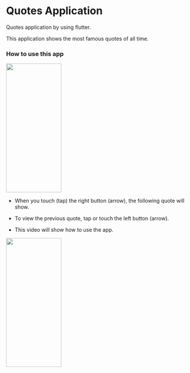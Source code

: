 # Quotes Application
Quotes application by using flutter.  

This application shows the most famous quotes of all time.

### How to use this app

<img src="https://github.com/user-attachments/assets/f13cf291-20a7-4c0d-872b-810ad0696a23" width="150" height="350">

- When you touch (tap) the right button (arrow), the following quote will show.

- To view the previous quote, tap or touch the left button (arrow).

- This video will show how to use the app.
<img src="https://github.com/user-attachments/assets/ff8f2318-d9ab-4393-aeaa-1203b1ad3549" width="150" height="350">





